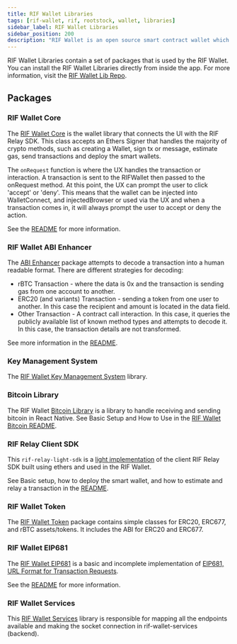 ```yaml
---
title: RIF Wallet Libraries
tags: [rif-wallet, rif, rootstock, wallet, libraries]
sidebar_label: RIF Wallet Libraries
sidebar_position: 200
description: "RIF Wallet is an open source smart contract wallet which enables businesses to create and deploy fully customizable on-chain wallets."
---
```


RIF Wallet Libraries contain a set of packages that is used by the RIF Wallet. You can install the RIF Wallet Libraries directly from inside the app. For more information, visit the [RIF Wallet Lib Repo](https://github.com/rsksmart/rif-wallet-libs?tab=readme-ov-file#packages).

## Packages

### RIF Wallet Core

The [RIF Wallet Core](https://www.npmjs.com/package/@rsksmart/rif-wallet-core) is the wallet library that connects the UI with the RIF Relay SDK. This class accepts an Ethers Signer that handles the majority of crypto methods, such as creating a Wallet, sign tx or message, estimate gas, send transactions and deploy the smart wallets.

The `onRequest` function is where the UX handles the transaction or interaction. A transaction is sent to the RIFWallet then passed to the onRequest method. At this point, the UX can prompt the user to click 'accept' or 'deny'. This means that the wallet can be injected into WalletConnect, and injectedBrowser or used via the UX and when a transaction comes in, it will always prompt the user to accept or deny the action.

See the [README](https://www.npmjs.com/package/@rsksmart/rif-wallet-core) for more information.

### RIF Wallet ABI Enhancer

The [ABI Enhancer](https://www.npmjs.com/package/@rsksmart/rif-wallet-abi-enhancer) package attempts to decode a transaction into a human readable format. There are different strategies for decoding:
* rBTC Transaction - where the data is 0x and the transaction is sending gas from one account to another.
* ERC20 (and variants) Transaction - sending a token from one user to another. In this case the recipient and amount is located in the data field.
* Other Transaction - A contract call interaction. In this case, it queries the publicly available list of known method types and attempts to decode it. In this case, the transaction details are not transformed.

See more information in the [README](https://www.npmjs.com/package/@rsksmart/rif-wallet-abi-enhancer).

### Key Management System

The [RIF Wallet Key Management System](https://www.npmjs.com/package/@rsksmart/rif-wallet-kms) library. 

### Bitcoin Library 

The RIF Wallet [Bitcoin Library](https://www.npmjs.com/package/@rsksmart/rif-wallet-bitcoin) is a library to handle receiving and sending bitcoin in React Native.
See Basic Setup and How to Use in the [RIF Wallet Bitcoin README](https://www.npmjs.com/package/@rsksmart/rif-wallet-bitcoin).

### RIF Relay Client SDK

This `rif-relay-light-sdk` is a [light implementation](https://www.npmjs.com/package/@rsksmart/rif-relay-light-sdk) of the client RIF Relay SDK built using ethers and used in the RIF Wallet.

See Basic setup, how to deploy the smart wallet, and how to estimate and relay a transaction in the [README](https://www.npmjs.com/package/@rsksmart/rif-relay-light-sdk).

### RIF Wallet Token

The [RIF Wallet Token](https://www.npmjs.com/package/@rsksmart/rif-wallet-token) package contains simple classes for ERC20, ERC677, and rBTC assets/tokens. It includes the ABI for ERC20 and ERC677.

### RIF Wallet EIP681

The [RIF Wallet EIP681](https://npmjs.com/package/@rsksmart/rif-wallet-eip681)  is a basic and incomplete implementation of [EIP681, URL Format for Transaction Requests](https://npmjs.com/package/@rsksmart/rif-wallet-eip681). 

See the [README](https://npmjs.com/package/@rsksmart/rif-wallet-eip681) for more information.

### RIF Wallet Services

This [RIF Wallet Services](https://www.npmjs.com/package/@rsksmart/rif-wallet-services) library is responsible for mapping all the endpoints available and making the socket connection in rif-wallet-services (backend).
